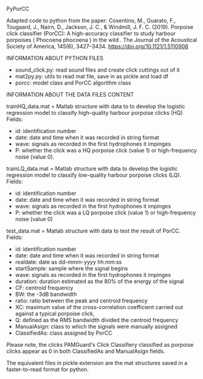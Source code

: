 PyPorCC

Adapted code to python from the paper: 
Cosentino, M., Guarato, F., Tougaard, J., Nairn, D., Jackson, J. C., & Windmill, J. F. C. (2019). 
Porpoise click classifier (PorCC): A high-accuracy classifier to study harbour porpoises ( Phocoena phocoena ) in the wild . 
The Journal of the Acoustical Society of America, 145(6), 3427–3434. https://doi.org/10.1121/1.5110908


INFORMATION ABOUT PYTHON FILES
- sound_click.py: read sound files and create click cuttings out of it
- mat2py.py: utils to read mat file, save in as pickle and load df
- porcc: model class and PorCC algorithm class



INFORMATION ABOUT THE DATA FILES CONTENT

trainHQ_data.mat = Matlab structure with data to to develop the logistic regression model to classify high-quality harbour porpoise clicks (HQ) 
Fields:
- id: identification number
- date: date and time when it was recorded in string format 
- wave: signals as recorded in the first hydrophones it impinges 
- P: whether the click was a HQ porpoise click (value 1) or high-frequency noise (value 0). 


trainLQ_data.mat = Matlab structure with data to develop the logistic regression model to classify low-quality harbour porpoise clicks (LQ). 
Fields:
- id: identification number
- date: date and time when it was recorded in string format 
- wave: signals as recorded in the first hydrophones it impinges 
- P: whether the click was a LQ porpoise click (value 1) or high-frequency noise (value 0)


test_data.mat = Matlab structure with data to test the result of PorCC.
Fields: 
- id: identification number
- date: date and time when it was recorded in string format 
- realdate: date as dd-mmm-yyyy hh:mm:ss 
- startSample: sample where the signal begins 
- wave: signals as recorded in the first hydrophones it impinges 
- duration: duration estimated as the 80% of the energy of the signal 
- CF: centroid frequency 
- BW: the -3dB bandwidth
- ratio: ratio between the peak and centroid frequency
- XC: maximum value of the cross-correlation coefficient carried out against a typical porpoise click, 
- Q: defined as the RMS bandwidth divided the centroid frequency
- ManualAsign: class to which the signals were manually assigned
- ClassifiedAs: class assigned by PorCC

Please note, the clicks PAMGuard's Click Classifiery classified as porpoise clicks appear as 0 in both ClassifiedAs and ManualAsign fields. 

The equivalent files in pickle extension are the mat structures saved in a faster-to-read format for python. 